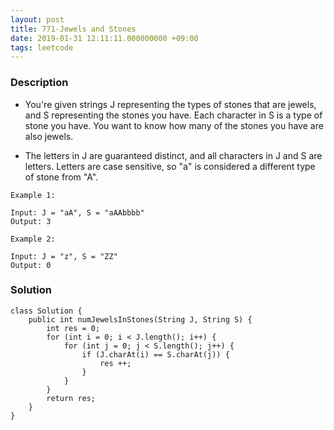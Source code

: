 ```yaml
---
layout: post
title: 771-Jewels and Stones
date: 2019-01-31 12:11:11.000000000 +09:00
tags: leetcode
---
```



### Description

- You're given strings J representing the types of stones that are jewels, and S representing the stones you have.  Each character in S is a type of stone you have.  You want to know how many of the stones you have are also jewels.

- The letters in J are guaranteed distinct, and all characters in J and S are letters. Letters are case sensitive, so "a" is considered a different type of stone from "A".


```
Example 1:

Input: J = "aA", S = "aAAbbbb"
Output: 3
```

```
Example 2:

Input: J = "z", S = "ZZ"
Output: 0
```

### Solution

```
class Solution {
    public int numJewelsInStones(String J, String S) {
        int res = 0;
        for (int i = 0; i < J.length(); i++) {
            for (int j = 0; j < S.length(); j++) {
                if (J.charAt(i) == S.charAt(j)) {
                    res ++;
                }
            }
        }
        return res;
    }
}
```
